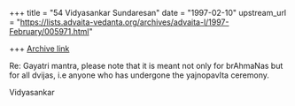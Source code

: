 +++
title = "54 Vidyasankar Sundaresan"
date = "1997-02-10"
upstream_url = "https://lists.advaita-vedanta.org/archives/advaita-l/1997-February/005971.html"

+++
[Archive link](https://lists.advaita-vedanta.org/archives/advaita-l/1997-February/005971.html)

Re: Gayatri mantra, please note that it is meant not only for brAhmaNas
but for all dvijas, i.e anyone who has undergone the yajnopavIta ceremony.

Vidyasankar

